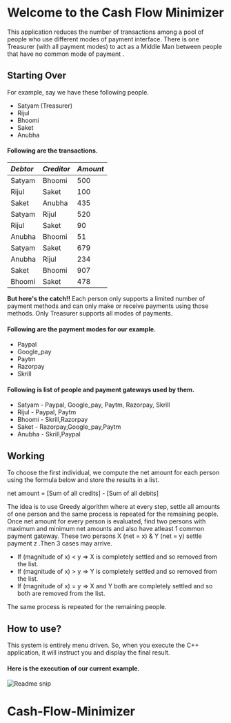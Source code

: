 
# **Welcome to the Cash Flow Minimizer**

This application
 reduces the number of transactions among a pool of people who use different modes of payment interface. There is one Treasurer (with all payment modes) to act as a Middle Man between people that have no common mode of payment .

## **Starting Over**

For example, say we have these following people.

- Satyam (Treasurer)
- Rijul
- Bhoomi
- Saket
- Anubha




#### Following are the transactions.



|  *Debtor* | *Creditor*     | *Amount*                |
| :---------- |:------- | :------------------------- |
| Satyam | Bhoomi | 500 |
| Rijul | Saket | 100 |
| Saket | Anubha | 435 |
| Satyam | Rijul | 520 |
| Rijul | Saket | 90 |
| Anubha | Bhoomi | 51 |
| Satyam | Saket | 679 |
| Anubha | Rijul | 234 |
| Saket | Bhoomi | 907 |
| Bhoomi | Saket| 478 |

**But here's the catch!!**
Each person only supports a limited number of payment methods and can only make or receive payments using those methods.
Only Treasurer supports all modes of payments.

#### Following are the payment modes for our example.

- Paypal
- Google_pay
- Paytm
- Razorpay
- Skrill

#### Following is list of people and payment gateways used by them.
 - Satyam   - Paypal, Google_pay, Paytm, Razorpay, Skrill
 - Rijul    - Paypal, Paytm
 - Bhoomi - Skrill,Razorpay 
 - Saket - Razorpay,Google_pay,Paytm
- Anubha - Skrill,Paypal

## **Working**

To choose the first individual, we compute the net amount for each person using the formula below and store the results in a list.


net amount = [Sum of all credits] - [Sum of all debits]

The idea is to use Greedy algorithm where at every step, settle all amounts of one person and the same process is repeated for the remaining people. 
Once net amount for every person is evaluated, find two persons with maximum and minimum net amounts and also have atleast 1 common payment gateway. These two persons X (net = x) & Y (net = y) settle payment z .Then 3 cases may arrive.

* If (magnitude of x) < y => X is completely settled and so removed from the list.
* If (magnitude of x) > y => Y is completely settled and so removed from the list.
* If (magnitude of x) = y => X and Y both are completely settled and so both are removed from the list.

The same process is repeated for the remaining people.

## **How to use?**

This system is entirely menu driven. So, when you execute the C++ application, it will instruct you and display the final result.



#### Here is the execution of our current example.

![Readme snip](https://github.com/SatyamGoyal42/Cash-flow-minimizer/assets/134623961/7c44bb6b-b8f6-4faf-8735-d3f31a8e9162)



# Cash-Flow-Minimizer
